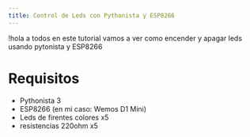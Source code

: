 ```yaml
---
title: Control de Leds con Pythonista y ESP8266
---
```


!hola a todos en este tutorial vamos a ver como encender y apagar leds usando pytonista y ESP8266 

# Requisitos
- Pythonista 3
- ESP8266 (en mi caso: Wemos D1 Mini)
- Leds de firentes colores x5
- resistencias 220ohm x5


